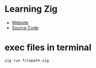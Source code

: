 # Learning Zig

- [Website](https://ziglang.org/)
- [Source Code](https://github.com/ziglang/zig)


# exec files in terminal
`zig run filepath.zig`

